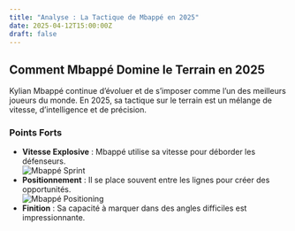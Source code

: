 ```yaml
---
title: "Analyse : La Tactique de Mbappé en 2025"
date: 2025-04-12T15:00:00Z
draft: false
---
```


## Comment Mbappé Domine le Terrain en 2025

Kylian Mbappé continue d’évoluer et de s’imposer comme l’un des meilleurs joueurs du monde. En 2025, sa tactique sur le terrain est un mélange de vitesse, d’intelligence et de précision.

### Points Forts
- **Vitesse Explosive** : Mbappé utilise sa vitesse pour déborder les défenseurs.  
  ![Mbappé Sprint](/images/mbappe-sprint.jpg)  
- **Positionnement** : Il se place souvent entre les lignes pour créer des opportunités.  
  ![Mbappé Positioning](/images/mbappe-positioning-diagram.png)  
- **Finition** : Sa capacité à marquer dans des angles difficiles est impressionnante.